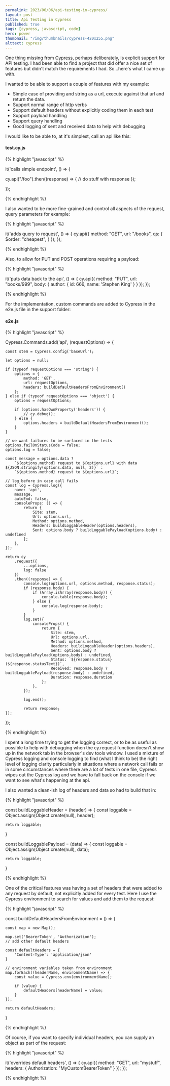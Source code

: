 ```yaml
---
permalink: 2023/06/06/api-testing-in-cypress/
layout: post
title: Api Testing in Cypress
published: true
tags: [cypress, javascript, code]
hero: power
thumbnail: "/img/thumbnails/cypress-420x255.png"
alttext: cypress
---
```


One thing missing from [Cypress](https://cypress.io), perhaps deliberately, is explicit support for API testing. I had been able to find a project that
did offer a nice set of features but didn't match the requirements I had. So...here's what I came up with.

I wanted to be able to support a couple of features with my example:

- Simple case of providing and string as a url, execute against that url and return the data.
- Support normal range of http verbs
- Support default headers without explicitly coding them in each test
- Support payload handling
- Support query handling
- Good logging of sent and received data to help with debugging

I would like to be able to, at it's simplest, call an api like this:

#### test.cy.js

{% highlight "javascript" %}

it('calls simple endpoint', () => {

cy.api("/foo").then((response) => {
// do stuff with response
});

});

{% endhighlight %}

I also wanted to be more fine-grained and control all aspects of the request, query parameters for example:

{% highlight "javascript" %}

it('adds query to request', () => {
cy.api({
method: "GET",
url: "/books",
qs: {
$order: "cheapest",
}
});
});

{% endhighlight %}

Also, to allow for PUT and POST operations requiring a payload:

{% highlight "javascript" %}

it('puts data back to the api', () => {
cy.api({
method: "PUT",
url: "books/999",
body: {
author: {
id: 666,
name: 'Stephen King'
}
}
});
});

{% endhighlight %}

For the implementation, custom commands are added to Cypress in the e2e.js file in the support folder:

#### e2e.js

{% highlight "javascript" %}

Cypress.Commands.add('api', (requestOptions) => {

    const stem = Cypress.config('baseUrl');

    let options = null;

    if (typeof requestOptions === 'string') {
        options = {
            method: 'GET',
            url: requestOptions,
            headers: buildDefaultHeadersFromEnvironment()
        };
    } else if (typeof requestOptions === 'object') {
        options = requestOptions;

        if (options.hasOwnProperty('headers')) {
            // cy.debug();
        } else {
            options.headers = buildDefaultHeadersFromEnvironment();
        }
    }

    // we want failures to be surfaced in the tests
    options.failOnStatusCode = false;
    options.log = false;

    const message = options.data ?
        `${options.method} request to ${options.url} with data ${JSON.stringify(options.data, null, 2)}` :
        `${options.method} request to ${options.url}`;

    // log before in case call fails
    const log = Cypress.log({
        name: 'api',
        message,
        autoEnd: false,
        consoleProps: () => {
            return {
                Site: stem,
                Url: options.url,
                Method: options.method,
                Headers: buildLoggableHeader(options.headers),
                Sent: options.body ? buildLoggablePayload(options.body) : undefined
            };
        },
    });

    return cy
        .request({
            ...options,
            log: false
        })
        .then((response) => {
            console.log(options.url, options.method, response.status);
            if (response.body) {
                if (Array.isArray(response.body)) {
                    console.table(response.body);
                } else {
                    console.log(response.body);
                }
            }
            log.set({
                consoleProps() {
                    return {
                        Site: stem,
                        Url: options.url,
                        Method: options.method,
                        Headers: buildLoggableHeader(options.headers),
                        Sent: options.body ? buildLoggablePayload(options.body) : undefined,
                        Status: `${response.status} (${response.statusText})`,
                        Received: response.body ? buildLoggablePayload(response.body) : undefined,
                        Duration: response.duration
                    };
                },
            });

            log.end();

            return response;
    });

});

{% endhighlight %}

I spent a long time trying to get the logging correct, or to be as useful as possible to help
with debugging when the cy.request function doesn't show up in the network tab in the browser's dev tools window. I used
a mixture of Cypress logging and console logging to find (what I think to be) the right level of logging clarity
particularly in situations where a network call fails or in some circumstances where there are a lot of
tests in one file, Cypress wipes out the Cypress log and we have to fall back on the console if we want to see
what's happening at the api.

I also wanted a clean-ish log of headers and data so had to build that in:

{% highlight "javascript" %}

const buildLoggableHeader = (header) => {
const loggable = Object.assign(Object.create(null), header);

    return loggable;

}

const buildLoggablePayload = (data) => {
const loggable = Object.assign(Object.create(null), data);

    return loggable;

}

{% endhighlight %}

One of the critical features was having a set of headers that were added to any request by default, not explicitly added
for every test. Here I use the Cypress environment to search for values and add them to the request:

{% highlight "javascript" %}

const buildDefaultHeadersFromEnvironment = () => {

    const map = new Map();

    map.set('BearerToken', 'Authorization');
    // add other default headers

    const defaultHeaders = {
        'Content-Type': 'application/json'
    }

    // environment variables taken from environment
    map.forEach((headerName, environmentName) => {
        const value = Cypress.env(environmentName);

        if (value) {
            defaultHeaders[headerName] = value;
        }
    });

    return defaultHeaders;

}

{% endhighlight %}

Of course, if you want to specify individual headers, you can supply an object as part of the request:

{% highlight "javascript" %}

it('overrides default headers', () => {
cy.api({
method: "GET",
url: "mystuff",
headers: {
Authorization: "MyCustomBearerToken"
}
});
});

{% endhighlight %}

